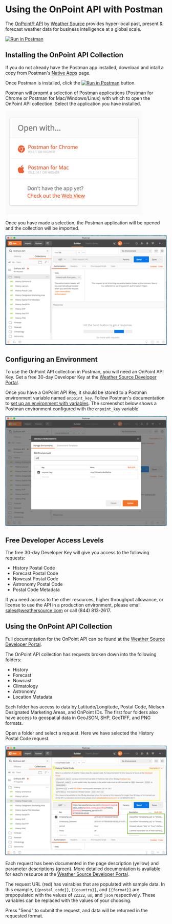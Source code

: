 # Using the OnPoint API with Postman

The [OnPoint® API](https://developer.weathersource.com/) by [Weather Source](https://weathersource.com/) provides hyper-local past, present & forecast weather data for business intelligence at a global scale.

[![Run in Postman](https://run.pstmn.io/button.svg)](https://app.getpostman.com/run-collection/ce7a3abf5ca6e28ff776)

## Installing the OnPoint API Collection

If you do not already have the Postman app installed, download and intall a copy from Postman's [Native Apps](https://www.getpostman.com/apps) page.

Once Postman is installed, click the [![Run in Postman](https://run.pstmn.io/button.svg)](https://app.getpostman.com/run-collection/ce7a3abf5ca6e28ff776) button.

Postman will propmt a selection of Postman applications (Postman for Chrome or Postman for Mac/Windows/Linux) with which to open the OnPoint API collection. Select the application you have installed.

![Open with...](https://github.com/weathersource/postman-collection-onpoint-api/blob/master/assets/open-with.png?raw=true)

Once you have made a selection, the Postman application will be opened and the collection will be imported.

![Collection Installed](https://github.com/weathersource/postman-collection-onpoint-api/blob/master/assets/collection-installed.png?raw=true)

## Configuring an Environment

To use the OnPoint API collection in Postman, you will need an OnPoint API Key. Get a free 30-day Developer Key at the [Weather Source Developer Portal](https://developer.weathersource.com/#developer-account-sign-up).

Once you have a OnPoint API Key, it should be stored to a Postman environment variable named `onpoint_key`. Follow Postman's documentation to [set up an environment with variables](https://www.getpostman.com/docs/postman/environments_and_globals/manage_environments). The screenshot below shows a Postman environment configured with the `onpoint_key` variable.

![Configured Environment](https://github.com/weathersource/postman-collection-onpoint-api/blob/master/assets/configured-environment.png?raw=true)

## Free Developer Access Levels

The free 30-day Developer Key will give you access to the following requests:

* History Postal Code
* Forecast Postal Code
* Nowcast Postal Code
* Astronomy Postal Code
* Postal Code Metadata

If you need access to the other resources, higher throughput allowance, or license to use the API in a production environment, please email <sales@weathersource.com> or call (844) 813-2617.

## Using the OnPoint API Collection

Full documentation for the OnPoint API can be found at the [Weather Source Developer Portal](https://developer.weathersource.com/documentation/).

The OnPoint API collection has requests broken down into the following folders:

* History
* Forecast
* Nowcast
* Climatology
* Astronomy
* Location Metadata

Each folder has access to data by Latitude/Longitude, Postal Code, Nielsen Designated Marketing Areas, and OnPoint IDs. The first four folders also have access to geospatial data in GeoJSON, SHP, GeoTIFF, and PNG formats.

Open a folder and select a request. Here we have selected the History Postal Code request.

![History Postal Code](https://github.com/weathersource/postman-collection-onpoint-api/blob/master/assets/history-postal-code.png?raw=true)

Each request has been documented in the page description (yellow) and parameter descriptions (green). More detailed documentation is available for each resource at the [Weather Source Developer Portal](https://developer.weathersource.com/documentation/resources/).

The request URL (red) has vairables that are populated with sample data. In this example, `{{postal_code}}`, `{{country}}`, and `{{format}}` are prepopulated with the values of `22222`, `us`, and `json` respectively. These variables can be replaced with the values of your choosing.

Press "Send" to submit the request, and data will be returned in the requested format.
